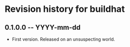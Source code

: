 # Revision history for buildhat

## 0.1.0.0 -- YYYY-mm-dd

* First version. Released on an unsuspecting world.
